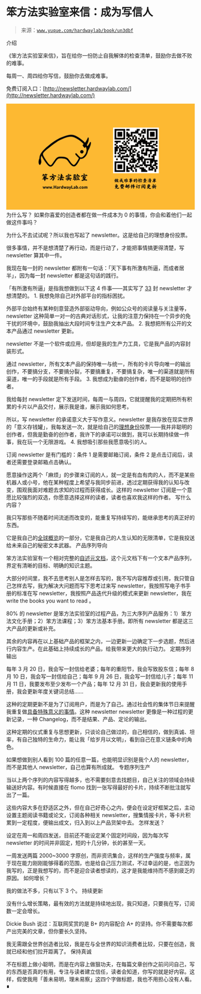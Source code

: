 # 笨方法实验室来信：成为写信人

> 来源：[`www.yuque.com/hardwaylab/book/un3dbf`](https://www.yuque.com/hardwaylab/book/un3dbf)

<ne-h2 id="ASUsg" data-lake-id="ASUsg"><ne-heading-ext><ne-heading-anchor></ne-heading-anchor><ne-heading-fold></ne-heading-fold></ne-heading-ext><ne-heading-content>介绍</ne-heading-content></ne-h2> 

《笨方法实验室来信》，旨在给你一份防止自我解体的检查清单，鼓励你去做不败的难事。 

每周一、周四给你写信，鼓励你去做成难事。 

免费订阅入口：[http://newsletter.hardwaylab.com/](http://newsletter.hardwaylab.com/) 

<ne-card data-card-name="image" data-card-type="inline" id="pQwhU" data-event-boundary="card" class="ne-spacing-all">![邮件订阅图片.png](img/daf82add06bc7972186b5459757c8829.png)  <ne-h2 id="Xw5Ec" data-lake-id="Xw5Ec"><ne-heading-ext><ne-heading-anchor></ne-heading-anchor><ne-heading-fold></ne-heading-fold></ne-heading-ext><ne-heading-content>为什么写？</ne-heading-content></ne-h2> <ne-p id="ucab4d362" data-lake-id="ucab4d362">如果你喜爱的创造者都在做一件成本为 0 的事情，你会和着他们一起做这件事吗？ 

为什么不去试试呢？所以我也写起了 newsletter。这是给自己的理想身份投票。 

很多事情，并不是想清楚了再行动，而是行动了，才能把事情搞更得清楚，写 newsletter 算其中一件。 

我现在每一封的 newsletter 都附有一句话：「天下事有所激有所逼，而成者居半」，因为每一封 newsletter 都是这句话的践行。 

「有所激有所逼」是指我想做到以下这 4 件事——其实写了 [33](http://newsletter.hardwaylab.com/) 封 newsletter 才想清楚的。 <ne-h3 id="yi2z1" data-lake-id="yi2z1"><ne-heading-ext><ne-heading-anchor></ne-heading-anchor><ne-heading-fold></ne-heading-fold></ne-heading-ext><ne-heading-content>1\. 我想免除自己对外部平台的指标困扰。</ne-heading-content></ne-h3> 

外部平台始终有某种刻意营造外部驱动导向，例如公众号的阅读量与关注量等， newsletter 这种简单一对一的古典对话形式，让我的注意力保持在一个异步的免干扰的环境中，鼓励我抽出大段时间专注生产文本产品。 <ne-h3 id="AOoNO" data-lake-id="AOoNO"><ne-heading-ext><ne-heading-anchor></ne-heading-anchor><ne-heading-fold></ne-heading-fold></ne-heading-ext><ne-heading-content>2\. 我想把所有公开的文本产品通过 newsletter 更新。</ne-heading-content></ne-h3> 

newsletter 不是一个软件或应用，但却是我的生产力工具，它是我产品的内容封装形式。 

通过 newsletter，所有文本产品的保持唯一与统一，所有的卡片导向唯一的输出创作，不要搞分支，不要搞分裂，不要搞重复，不要搞复杂，唯一的渠道就是所有渠道，唯一的手段就是所有手段。 <ne-h3 id="VyroF" data-lake-id="VyroF"><ne-heading-ext><ne-heading-anchor></ne-heading-anchor><ne-heading-fold></ne-heading-fold></ne-heading-ext><ne-heading-content>3\. 我想成为勤奋的创作者，而不是聪明的创作者。</ne-heading-content></ne-h3> 

我给每封 newsletter 定下发送时间，每周一与周四，它就提醒我的定期把所有积累的卡片以产品交付，展示我是谁，展示我如何思考。 

所以，写 newsletter 的承诺意义大于写作意义。newsletter 是我存放在现实世界的「意义存钱罐」，我每发送一次，就是给自己的[理想身份](http://newsletter.hardwaylab.com/issues/issue-727965)投票——我并非聪明的创作者，但我是勤奋的创作者，我许下的承诺可以做到，我可以长期持续做一件事，我在玩一个无限游戏。 <ne-h3 id="uJqub" data-lake-id="uJqub"><ne-heading-ext><ne-heading-anchor></ne-heading-anchor><ne-heading-fold></ne-heading-fold></ne-heading-ext><ne-heading-content>4\. 我想吸引那些我愿意吸引的人。</ne-heading-content></ne-h3> 

订阅 newsletter 是有门槛的：条件 1 是需要邮箱订阅，条件 2 是点击订阅后，读者还需要登录邮箱点击确认。 

愿意操作这两个「麻烦」的步骤来订阅的人，就一定是有血有肉的人，而不是某些机器人或小号，他在某种程度上希望与我同步前进，透过定期获得我的认知与改变，围观我面对难题去求知的过程而获得成长。这样的 newsletter 订阅是一个意愿比较强烈的双选，你愿意选择这样的读者，读者也喜欢我这样的作者。 <ne-h2 id="H5IyO" data-lake-id="H5IyO"><ne-heading-ext><ne-heading-anchor></ne-heading-anchor><ne-heading-fold></ne-heading-fold></ne-heading-ext><ne-heading-content>写什么内容？</ne-heading-content></ne-h2> 

我只写那些不随着时间流逝而改变的，能重复写持续写的，能继承思考的真正好的东西。 

它是我自己的[全球概览](http://newsletter.hardwaylab.com/issues/issue-816086)的一部分，它是我自己的人生认知的无限清单，它是我投送给未来自己的秘密文本武器。 <ne-h3 id="OuREe" data-lake-id="OuREe"><ne-heading-ext><ne-heading-anchor></ne-heading-anchor><ne-heading-fold></ne-heading-fold></ne-heading-ext><ne-heading-content>产品序列导向</ne-heading-content></ne-h3> 

笨方法实验室有一个相对完整的[自述元文档](https://www.yuque.com/hardwaylab/book)，这个元文档下有一个文本产品序列，界定有清晰的目标、明确的知识主题。 

大部分时间里，我不去思考别人是怎样去写的，我不写内容推荐或引用，我只管自己怎样去写，我为解决大问题而写下思考过来写 newsletter，我按照写电子书手册的标准在写 newsletter，我按照产品迭代升级的模式来更新 newsletter，我在 write the books you want to read 。 

80% 的 newsletter 是笨方法实验室的过程产品，为三大序列产品服务：1）笨方法文化手册；2）笨方法课程；3）笨方法基本手册。即所有 newsletter 都是这三大产品的更新或补充。 

其余的内容再在以上基础产品的框架之内，一边更新一边确定下一步选题，然后进行内容生产。在此基础上持续成长的产品，给我带来更大的执行动力。 <ne-h3 id="twiuq" data-lake-id="twiuq"><ne-heading-ext><ne-heading-anchor></ne-heading-anchor><ne-heading-fold></ne-heading-fold></ne-heading-ext><ne-heading-content>定期序列输出</ne-heading-content></ne-h3> 

每年 3 月 20 日，我会写一封信给老婆；每年的重阳节，我会写致股东信；每年 8 月 10 日，我会写一封信给自己；每年 9 月 26 日，我会写一封信给儿子；每年 11 月 11 日，我要发布至少发布一个产品；每年 12 月 31 日，我会更新我的使用手册，我会更新年度关键词总结…… 

这种的定期更新不是为了订阅用户，而是为了自己。通过社会性的集体节日来提醒我重复做[具备特殊意义的事情](https://www.notion.so/hardwaylab/TDS-73004a4608404236a77ce522c5b7f92a)。这种 newsletter newsletter 更像是一种过程的更新记录，一种 Changelog，而不是结果、产品、定论的输出。 

这种定期的仪式重复与思想更新，只谈论自己做过的，自己相信的，做到真诚、坦率，有自己独特的生命力，能让我「给岁月以文明」，看到自己在意义链条中的角色。 

如果想做到别人看到 100 篇的任意一篇，也能明显识别是我个人的 newsletter，而不是其他人 newsletter，自己也算有所成就。 <ne-h3 id="yymvY" data-lake-id="yymvY"><ne-heading-ext><ne-heading-anchor></ne-heading-anchor><ne-heading-fold></ne-heading-fold></ne-heading-ext><ne-heading-content>专题序列生产</ne-heading-content></ne-h3> 

当以上两个序列的内容写得越多，也不需要刻意去找题目，自己关注的领域会持续输送好内容。有时候直接在 flomo 找到一张写得最好的卡片，持续不断批注就写出了一篇。 

这些内容大多在舒适区之外，但在自己好奇心之内，便会在设定好框架之后，主动设置主题阅读书籍或论文，订阅各种相关 newsletter，搜集情报卡片，等卡片积累到一定程度，便输出成文，归入到以上产品货架中去。 <ne-h2 id="zfMWj" data-lake-id="zfMWj"><ne-heading-ext><ne-heading-anchor></ne-heading-anchor><ne-heading-fold></ne-heading-fold></ne-heading-ext><ne-heading-content>怎样发送？</ne-heading-content></ne-h2> 

设定在周一和周四发送，目前还不能设定某个固定时间段，因为每次写 newsletter 的时间并非固定，短的十几分钟，长的甚至一天。 

一周发送两篇 2000~3000 字原创，而非资讯集合，这样的生产强度与频率，属于现在能力刚刚能够得着的范围，也是给自己压力测试，不过幸运的是，也正因为我写的，正是我想写的，而不是迎合读者想读的，这才是我能维持而不感到疲乏的原因。 <ne-h2 id="cPQEx" data-lake-id="cPQEx"><ne-heading-ext><ne-heading-anchor></ne-heading-anchor><ne-heading-fold></ne-heading-fold></ne-heading-ext><ne-heading-content>如何增长？</ne-heading-content></ne-h2> 

我的做法不多，只有以下 3 个。 <ne-h3 id="v0fzo" data-lake-id="v0fzo"><ne-heading-ext><ne-heading-anchor></ne-heading-anchor><ne-heading-fold></ne-heading-fold></ne-heading-ext><ne-heading-content>持续更新</ne-heading-content></ne-h3> 

没有什么增长策略，最有效的方法就是持续地出现，我只知道，只要我在写，订阅数一定会增长。 

Dickie Bush 说过：互联网奖赏的是 B+ 的内容配合 A+ 的坚持。你不需要每次都产出完美的文章，但你要长久坚持。 

我无需跟全世界创造者比较，我是在与全世界的知识消费者比较，只要在创造，我就已经和他们拉开距离了。 <ne-h3 id="FRaSg" data-lake-id="FRaSg"><ne-heading-ext><ne-heading-anchor></ne-heading-anchor><ne-heading-fold></ne-heading-fold></ne-heading-ext><ne-heading-content>保持真诚</ne-heading-content></ne-h3> 

不在标题上做小聪明，而是在内容上做狠功夫，在每篇文章创作之前问问自己，写的东西是否真的有用，专注与读者建立信任，读者会知道，你写的就是好内容。这样，假使我用「善未易明，理未易察」这四个字做标题，我也不用担心没有人看。∎ <ne-h3 id="oXArx" data-lake-id="oXArx"><ne-heading-ext><ne-heading-anchor></ne-heading-anchor><ne-heading-fold></ne-heading-fold></ne-heading-ext><ne-heading-content></ne-heading-content></ne-h3></ne-card></ne-p>